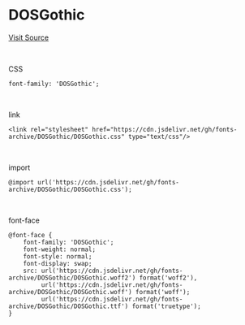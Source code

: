 # DOSGothic

[Visit Source](https://github.com/hurss/fonts)

&nbsp;

CSS

```
font-family: 'DOSGothic';
```

&nbsp;

link

```
<link rel="stylesheet" href="https://cdn.jsdelivr.net/gh/fonts-archive/DOSGothic/DOSGothic.css" type="text/css"/>
```

&nbsp;

import

```
@import url('https://cdn.jsdelivr.net/gh/fonts-archive/DOSGothic/DOSGothic.css');
```

&nbsp;

font-face

```
@font-face {
    font-family: 'DOSGothic';
    font-weight: normal;
    font-style: normal;
    font-display: swap;
    src: url('https://cdn.jsdelivr.net/gh/fonts-archive/DOSGothic/DOSGothic.woff2') format('woff2'),
         url('https://cdn.jsdelivr.net/gh/fonts-archive/DOSGothic/DOSGothic.woff') format('woff');
         url('https://cdn.jsdelivr.net/gh/fonts-archive/DOSGothic/DOSGothic.ttf') format('truetype');
}
```
